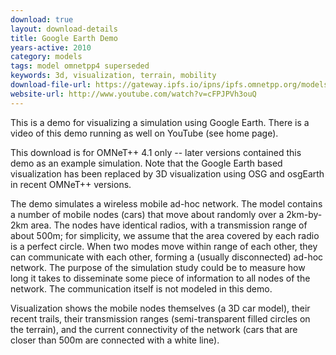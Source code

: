 ```yaml
---
download: true
layout: download-details
title: Google Earth Demo
years-active: 2010
category: models
tags: model omnetpp4 superseded
keywords: 3d, visualization, terrain, mobility
download-file-url: https://gateway.ipfs.io/ipns/ipfs.omnetpp.org/models/google-earth-demo.tgz
website-url: http://www.youtube.com/watch?v=cFPJPVh3ouQ
---
```


This is a demo for visualizing a simulation using Google Earth. There is a video
of this demo running as well on YouTube (see home page).

This download is for OMNeT++ 4.1 only -- later versions contained this demo
as an example simulation. Note that the Google Earth based visualization has been
replaced by 3D visualization using OSG and osgEarth in recent OMNeT++ versions.

The demo simulates a wireless mobile ad-hoc network. The model contains a number
of mobile nodes (cars) that move about randomly over a 2km-by-2km area. The
nodes have identical radios, with a transmission range of about 500m; for
simplicity, we assume that the area covered by each radio is a perfect circle.
When two modes move within range of each other, they can communicate with each
other, forming a (usually disconnected) ad-hoc network. The purpose of the
simulation study could be to measure how long it takes to disseminate some piece
of information to all nodes of the network. The communication itself is not
modeled in this demo.

Visualization shows the mobile nodes themselves (a 3D car model), their recent
trails, their transmission ranges (semi-transparent filled circles on the
terrain), and the current connectivity of the network (cars that are closer than
500m are connected with a white line).
